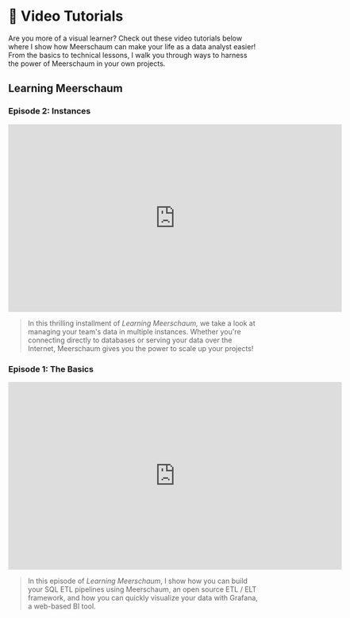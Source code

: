# 🎥 Video Tutorials

Are you more of a visual learner? Check out these video tutorials below where I show how Meerschaum can make your life as a data analyst easier! From the basics to technical lessons, I walk you through ways to harness the power of Meerschaum in your own projects.

## Learning Meerschaum

### Episode 2: Instances

<div style="text-align: center">
  <iframe width="672" height="378" src="https://www.youtube.com/embed/iOhPn4RjImQ" title="YouTube video player" frameborder="0" allow="accelerometer; autoplay; clipboard-write; encrypted-media; gyroscope; picture-in-picture" allowfullscreen></iframe>
</div>

>In this thrilling installment of *Learning Meerschaum,* we take a look at managing your team's data in multiple instances. Whether you're connecting directly to databases or serving your data over the Internet, Meerschaum gives you the power to scale up your projects!

### Episode 1: The Basics

<div style="text-align: center">
  <iframe width="672" height="378" src="https://www.youtube.com/embed/cS9ZAG4INPk" title="YouTube video player" frameborder="0" allow="accelerometer; autoplay; clipboard-write; encrypted-media; gyroscope; picture-in-picture" allowfullscreen></iframe>
</div>

>In this episode of *Learning Meerschaum*, I show how you can build your SQL ETL pipelines using Meerschaum, an open source ETL / ELT framework, and how you can quickly visualize your data with Grafana, a web-based BI tool.
